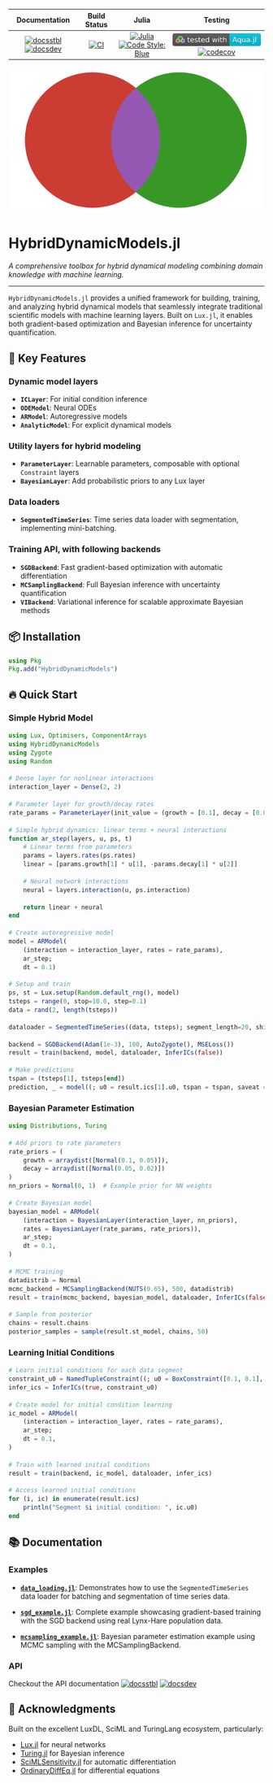 | **Documentation** | **Build Status** | **Julia** | **Testing** |
|:-----------------:|:----------------:|:---------:|:-----------:|
| [![docsstbl][docs-stbl]][docsstbl-url] [![docsdev][docs-dev]][docsdev-url] | [![CI][ci-img]][ci-url] | [![Julia][julia-img]][julia-url] [![Code Style: Blue][style-img]][style-url] | [![Aqua QA][aqua-img]][aqua-url] [![codecov][cc-img]][cc-url] |

[docs-stbl]: https://img.shields.io/badge/docs-stable-blue.svg
[docsstbl-url]: https://vboussange.github.io/HybridDynamicModels.jl/stable/

[docs-dev]: https://img.shields.io/badge/docs-dev-blue.svg
[docsdev-url]: https://vboussange.github.io/HybridDynamicModels.jl/dev/

[ci-img]: https://github.com/vboussange/HybridDynamicModels.jl/actions/workflows/CI.yml/badge.svg?branch=main
[ci-url]: https://github.com/vboussange/HybridDynamicModels.jl/actions/workflows/CI.yml?query=branch%3Amain

[cc-img]: https://codecov.io/gh/vboussange/HybridDynamicModels.jl/branch/main/graph/badge.svg
[cc-url]: https://codecov.io/gh/vboussange/HybridDynamicModels.jl

[julia-img]: https://img.shields.io/badge/julia-v1.10+-blue.svg
[julia-url]: https://julialang.org/

[style-img]: https://img.shields.io/static/v1?label=code%20style&message=SciML&color=9558b2&labelColor=389826
[style-url]: https://github.com/SciML/SciMLStyle

[aqua-img]: https://raw.githubusercontent.com/JuliaTesting/Aqua.jl/master/badge.svg
[aqua-url]: https://github.com/JuliaTesting/Aqua.jl

[jet-img]: https://img.shields.io/badge/%E2%9C%88%EF%B8%8F%20tested%20with%20-%20JET.jl%20-%20red
[jet-url]: https://github.com/aviatesk/JET.jl

![](https://github.com/vboussange/HybridDynamicModels.jl/blob/main/docs/src/assets/logo.svg)

# HybridDynamicModels.jl

*A comprehensive toolbox for hybrid dynamical modeling combining domain knowledge with machine learning.*

---

`HybridDynamicModels.jl` provides a unified framework for building, training, and analyzing hybrid dynamical models that seamlessly integrate traditional scientific models with machine learning layers. Built on `Lux.jl`, it enables both gradient-based optimization and Bayesian inference for uncertainty quantification.

## 🚀 Key Features

### **Dynamic model layers**
- **`ICLayer`**: For initial condition inference
- **`ODEModel`**: Neural ODEs
- **`ARModel`**: Autoregressive models
- **`AnalyticModel`**: For explicit dynamical models

### **Utility layers for hybrid modeling**
- **`ParameterLayer`**: Learnable parameters, composable with optional `Constraint` layers
- **`BayesianLayer`**: Add probabilistic priors to any Lux layer

### **Data loaders**
- **`SegmentedTimeSeries`**: Time series data loader with segmentation, implementing mini-batching.

### **Training API, with following backends** 
- **`SGDBackend`**: Fast gradient-based optimization with automatic differentiation
- **`MCSamplingBackend`**: Full Bayesian inference with uncertainty quantification  
- **`VIBackend`**: Variational inference for scalable approximate Bayesian methods

## 📦 Installation

```julia
using Pkg
Pkg.add("HybridDynamicModels")
```

## 🔥 Quick Start

### Simple Hybrid Model

```julia
using Lux, Optimisers, ComponentArrays
using HybridDynamicModels
using Zygote
using Random

# Dense layer for nonlinear interactions
interaction_layer = Dense(2, 2)

# Parameter layer for growth/decay rates
rate_params = ParameterLayer(init_value = (growth = [0.1], decay = [0.05]))

# Simple hybrid dynamics: linear terms + neural interactions
function ar_step(layers, u, ps, t)
    # Linear terms from parameters
    params = layers.rates(ps.rates)
    linear = [params.growth[1] * u[1], -params.decay[1] * u[2]]
    
    # Neural network interactions
    neural = layers.interaction(u, ps.interaction)
    
    return linear + neural
end

# Create autoregressive model
model = ARModel(
    (interaction = interaction_layer, rates = rate_params),
    ar_step;
    dt = 0.1)

# Setup and train
ps, st = Lux.setup(Random.default_rng(), model)
tsteps = range(0, stop=10.0, step=0.1)
data = rand(2, length(tsteps))

dataloader = SegmentedTimeSeries((data, tsteps); segment_length=20, shift= 2)

backend = SGDBackend(Adam(1e-3), 100, AutoZygote(), MSELoss())
result = train(backend, model, dataloader, InferICs(false))

# Make predictions
tspan = (tsteps[1], tsteps[end])
prediction, _ = model((; u0 = result.ics[1].u0, tspan = tspan, saveat = tsteps), result.ps, result.st)
```

### Bayesian Parameter Estimation

```julia
using Distributions, Turing

# Add priors to rate parameters
rate_priors = (
    growth = arraydist([Normal(0.1, 0.05)]),
    decay = arraydist([Normal(0.05, 0.02)])
)
nn_priors = Normal(0, 1)  # Example prior for NN weights

# Create Bayesian model
bayesian_model = ARModel(
    (interaction = BayesianLayer(interaction_layer, nn_priors), 
    rates = BayesianLayer(rate_params, rate_priors)),
    ar_step;
    dt = 0.1,
)

# MCMC training
datadistrib = Normal
mcmc_backend = MCSamplingBackend(NUTS(0.65), 500, datadistrib)
result = train(mcmc_backend, bayesian_model, dataloader, InferICs(false))

# Sample from posterior
chains = result.chains
posterior_samples = sample(result.st_model, chains, 50)
```

### Learning Initial Conditions

```julia
# Learn initial conditions for each data segment
constraint_u0 = NamedTupleConstraint((; u0 = BoxConstraint([0.1, 0.1], [2.0, 2.0])))  # Reasonable bounds
infer_ics = InferICs(true, constraint_u0)

# Create model for initial condition learning
ic_model = ARModel(
    (interaction = interaction_layer, rates = rate_params),
    ar_step;
    dt = 0.1,
)

# Train with learned initial conditions
result = train(backend, ic_model, dataloader, infer_ics)

# Access learned initial conditions
for (i, ic) in enumerate(result.ics)
    println("Segment $i initial condition: ", ic.u0)
end
```

## 📚 Documentation
### Examples

- **[`data_loading.jl`](examples/data_loading.jl)**: Demonstrates how to use the `SegmentedTimeSeries` data loader for batching and segmentation of time series data.

- **[`sgd_example.jl`](examples/sgd_example.jl)**: Complete example showcasing gradient-based training with the SGD backend using real Lynx-Hare population data.

- **[`mcsampling_example.jl`](examples/mcsampling_example.jl)**: Bayesian parameter estimation example using MCMC sampling with the MCSamplingBackend.

### API
Checkout the API documentation  [![docsstbl][docs-stbl]][docsstbl-url] [![docsdev][docs-dev]][docsdev-url] 

## 🙏 Acknowledgments

Built on the excellent LuxDL, SciML and TuringLang ecosystem, particularly:
- [Lux.jl](https://github.com/LuxDL/Lux.jl) for neural networks
- [Turing.jl](https://github.com/TuringLang/Turing.jl) for Bayesian inference
- [SciMLSensitivity.jl](https://github.com/SciML/SciMLSensitivity.jl) for automatic differentiation
- [OrdinaryDiffEq.jl](https://github.com/SciML/OrdinaryDiffEq.jl) for differential equations

